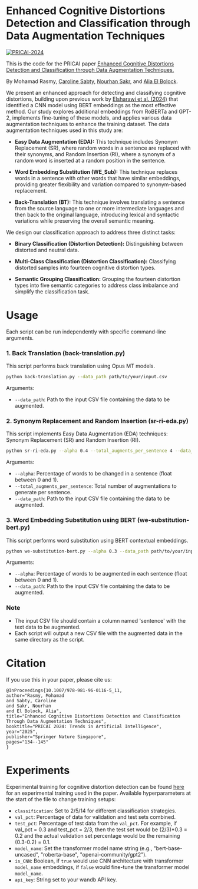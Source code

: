# Enhanced Cognitive Distortions Detection and Classification through Data Augmentation Techniques
[![PRICAI-2024](http://img.shields.io/badge/PRICAI-2024-EF4444?style=for-the-badge&labelColor=8C2332)]()


This is the code for the PRICAI paper [Enhanced Cognitive Distortions Detection and Classification through Data Augmentation Techniques.](https://doi.org/10.1007/978-981-96-0116-5_11) 

By Mohamad Rasmy, [Caroline Sabty](https://scholar.google.com/citations?hl=en&user=EHOWWS8AAAAJ), [Nourhan Sakr](https://www.researchgate.net/profile/Nourhan-Sakr), and [Alia El Bolock](https://scholar.google.com/citations?user=APNJwoMAAAAJ&hl=en).

We present an enhanced approach for detecting and classifying cognitive distortions, building upon previous work by [Elsharawi et al. (2024)](https://aclanthology.org/2024.lrec-main.286/) that identified a CNN model using BERT embeddings as the most effective method. Our study explores additional embeddings from RoBERTa and GPT-2, implements fine-tuning of these models, and applies various data augmentation techniques to enhance the training dataset. The data augmentation techniques used in this study are:

- **Easy Data Augmentation (EDA):** This technique includes Synonym Replacement (SR), where random words in a sentence are replaced with their synonyms, and Random Insertion (RI), where a synonym of a random word is inserted at a random position in the sentence.

- **Word Embedding Substitution (WE_Sub):** This technique replaces words in a sentence with other words that have similar embeddings, providing greater flexibility and variation compared to synonym-based replacement.

- **Back-Translation (BT):** This technique involves translating a sentence from the source language to one or more intermediate languages and then back to the original language, introducing lexical and syntactic variations while preserving the overall semantic meaning.

We design our classification approach to address three distinct tasks:

- **Binary Classification (Distortion Detection):** Distinguishing between distorted and neutral data.

- **Multi-Class Classification (Distortion Classification):** Classifying distorted samples into fourteen cognitive distortion types.

- **Semantic Grouping Classification:** Grouping the fourteen distortion types into five semantic categories to address class imbalance and simplify the classification task.


# Usage

Each script can be run independently with specific command-line arguments.

### 1. Back Translation (back-translation.py)

This script performs back translation using Opus MT models.

```bash
python back-translation.py --data_path path/to/your/input.csv
```
Arguments:
- `--data_path`: Path to the input CSV file containing the data to be augmented.

### 2. Synonym Replacement and Random Insertion (sr-ri-eda.py)

This script implements Easy Data Augmentation (EDA) techniques: Synonym Replacement (SR) and Random Insertion (RI).

```bash
python sr-ri-eda.py --alpha 0.4 --total_augments_per_sentence 4 --data_path path/to/your/input.csv
```

Arguments:
- `--alpha`: Percentage of words to be changed in a sentence (float between 0 and 1).
- `--total_augments_per_sentence`: Total number of augmentations to generate per sentence.
- `--data_path`: Path to the input CSV file containing the data to be augmented.

### 3. Word Embedding Substitution using BERT (we-substitution-bert.py)

This script performs word substitution using BERT contextual embeddings.

```bash
python we-substitution-bert.py --alpha 0.3 --data_path path/to/your/input.csv
```
Arguments:
- `--alpha`: Percentage of words to be augmented in each sentence (float between 0 and 1).
- `--data_path`: Path to the input CSV file containing the data to be augmented.

### Note

- The input CSV file should contain a column named 'sentence' with the text data to be augmented.
- Each script will output a new CSV file with the augmented data in the same directory as the script.

# Citation
If you use this in your paper, please cite us:
```
@InProceedings{10.1007/978-981-96-0116-5_11,
author="Rasmy, Mohamad
and Sabty, Caroline
and Sakr, Nourhan
and El Bolock, Alia",
title="Enhanced Cognitive Distortions Detection and Classification Through Data Augmentation Techniques",
booktitle="PRICAI 2024: Trends in Artificial Intelligence",
year="2025",
publisher="Springer Nature Singapore",
pages="134--145"
}
```

# Experiments

Experimental training for cognitive distortion detection can be found [here](https://github.com/MHRasmy/Enhanced-Cognitive-Distortions-Detection-and-Classification-through-Data-Augmentation-Techniques/tree/main/src/Experimental%20Training) for an experimental training used in the paper. Available hyperparameters at the start of the file to change training setups:

- `classification`: Set to 2/5/14 for different classification strategies.
- `val_pct`: Percentage of data for validation and test sets combined.
- `test_pct`: Percentage of test data from the `val_pct`. For example, if val_pct = 0.3 and test_pct = 2/3, then the test set would be (2/3)*0.3 = 0.2 and the actual validation set percentage would be the remaining (0.3-0.2) = 0.1.
- `model_name`: Set the transformer model name string (e.g., "bert-base-uncased", "roberta-base", "openai-community/gpt2").
- `is_CNN`: Boolean, if `true` would use CNN architecture with transformer `model_name` embeddings, if `false` would fine-tune the transformer model `model_name`.
- `api_key`: String set to your wandb API key.

